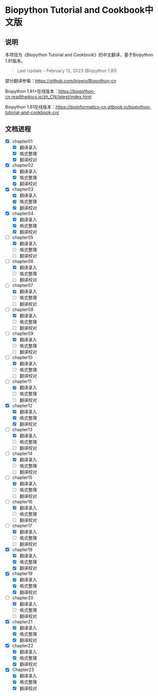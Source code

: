 # Biopython Tutorial and Cookbook中文版
## 说明

本项目为《Biopython Tutorial and Cookbook》的中文翻译，基于Biopython 1.81版本。

> Last Update – February ‍12, 2023 (Biopython 1.81)

部分翻译参看：https://github.com/bigwiv/Biopython-cn

Biopython 1.61+在线版本：https://biopython-cn.readthedocs.io/zh_CN/latest/index.html

Biopython 1.81在线版本：https://bioinformatics-cn.gitbook.io/biopython-tutorial-and-cookbook-cn/



## 文档进程

- [x] chapter01
  - [x] 翻译录入
  - [x] 格式整理
  - [x] 翻译校对
- [x] chapter02
  - [x] 翻译录入
  - [x] 格式整理
  - [x] 翻译校对
- [x] chapter03
  - [x] 翻译录入
  - [x] 格式整理
  - [x] 翻译校对
- [x] chapter04
  - [x] 翻译录入
  - [x] 格式整理
  - [x] 翻译校对
- [ ] chapter05
  - [x] 翻译录入
  - [ ] 格式整理
  - [ ] 翻译校对
- [ ] chapter06
  - [x] 翻译录入
  - [ ] 格式整理
  - [ ] 翻译校对
- [ ] chapter07
  - [x] 翻译录入
  - [ ] 格式整理
  - [ ] 翻译校对
- [ ] chapter08
  - [x] 翻译录入
  - [ ] 格式整理
  - [ ] 翻译校对
- [ ] chapter09
  - [x] 翻译录入
  - [ ] 格式整理
  - [ ] 翻译校对
- [ ] chapter10
  - [x] 翻译录入
  - [ ] 格式整理
  - [ ] 翻译校对
- [ ] chapter11
  - [x] 翻译录入
  - [ ] 格式整理
  - [ ] 翻译校对
- [x] chapter12
  - [x] 翻译录入
  - [x] 格式整理
  - [x] 翻译校对
- [ ] chapter13
  - [x] 翻译录入
  - [ ] 格式整理
  - [ ] 翻译校对
- [ ] chapter14
  - [x] 翻译录入
  - [ ] 格式整理
  - [ ] 翻译校对
- [ ] chapter15
  - [x] 翻译录入
  - [ ] 格式整理
  - [ ] 翻译校对
- [ ] chapter16
  - [x] 翻译录入
  - [ ] 格式整理
  - [ ] 翻译校对
- [ ] chapter17
  - [x] 翻译录入
  - [ ] 格式整理
  - [ ] 翻译校对
- [x] chapter18
  - [x] 翻译录入
  - [x] 格式整理
  - [x] 翻译校对
- [x] chapter19
  - [x] 翻译录入
  - [x] 格式整理
  - [x] 翻译校对
- [ ] chapter20
  - [x] 翻译录入
  - [ ] 格式整理
  - [ ] 翻译校对
- [x] chapter21
  - [x] 翻译录入
  - [x] 格式整理
  - [x] 翻译校对
- [x] chapter22
  - [x] 翻译录入
  - [x] 格式整理
  - [x] 翻译校对
- [x] Chapter23
  - [x] 翻译录入
  - [x] 格式整理
  - [x] 翻译校对
